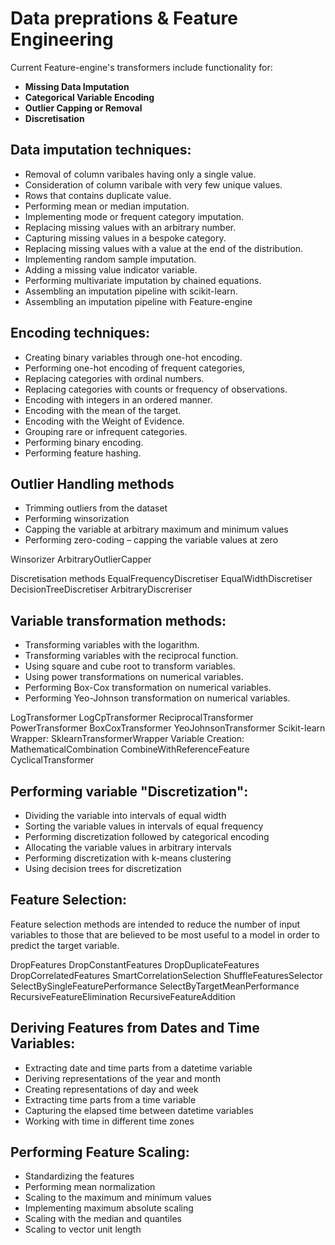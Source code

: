 # Data preprations & Feature Engineering
Current Feature-engine's transformers include functionality for:
* **Missing Data Imputation**
* **Categorical Variable Encoding**
* **Outlier Capping or Removal**
* **Discretisation**

## Data imputation techniques:
* Removal of column varibales having only a single value.
* Consideration of column varibale with very few unique values.
* Rows that contains duplicate value.
* Performing mean or median imputation.
* Implementing mode or frequent category imputation.
* Replacing missing values with an arbitrary number.
* Capturing missing values in a bespoke category.
* Replacing missing values with a value at the end of the distribution.
* Implementing random sample imputation.
* Adding a missing value indicator variable.
* Performing multivariate imputation by chained equations.
* Assembling an imputation pipeline with scikit-learn.
* Assembling an imputation pipeline with Feature-engine

## Encoding techniques:
* Creating binary variables through one-hot encoding.
* Performing one-hot encoding of frequent categories,
* Replacing categories with ordinal numbers.
* Replacing categories with counts or frequency of observations.
* Encoding with integers in an ordered manner.
* Encoding with the mean of the target.
* Encoding with the Weight of Evidence.
* Grouping rare or infrequent categories.
* Performing binary encoding.
* Performing feature hashing.
## Outlier Handling methods
* Trimming outliers from the dataset
* Performing winsorization
* Capping the variable at arbitrary maximum and minimum values
* Performing zero-coding – capping the variable values at zero


Winsorizer
ArbitraryOutlierCapper

Discretisation methods
EqualFrequencyDiscretiser
EqualWidthDiscretiser
DecisionTreeDiscretiser
ArbitraryDiscreriser

## Variable transformation methods:
* Transforming variables with the logarithm.
* Transforming variables with the reciprocal function.
* Using square and cube root to transform variables.
* Using power transformations on numerical variables.
* Performing Box-Cox transformation on numerical variables.
* Performing Yeo-Johnson transformation on numerical variables.




LogTransformer
LogCpTransformer
ReciprocalTransformer
PowerTransformer
BoxCoxTransformer
YeoJohnsonTransformer
Scikit-learn Wrapper:
SklearnTransformerWrapper
Variable Creation:
MathematicalCombination
CombineWithReferenceFeature
CyclicalTransformer


## Performing variable "Discretization":
* Dividing the variable into intervals of equal width
* Sorting the variable values in intervals of equal frequency
* Performing discretization followed by categorical encoding
* Allocating the variable values in arbitrary intervals
* Performing discretization with k-means clustering
* Using decision trees for discretization

## Feature Selection: ## 
Feature selection methods are intended to reduce the number of input variables to those that are believed to be most useful to a model in order to predict the target variable.

DropFeatures
DropConstantFeatures
DropDuplicateFeatures
DropCorrelatedFeatures
SmartCorrelationSelection
ShuffleFeaturesSelector
SelectBySingleFeaturePerformance
SelectByTargetMeanPerformance
RecursiveFeatureElimination
RecursiveFeatureAddition

## Deriving Features from Dates and Time Variables:
* Extracting date and time parts from a datetime variable
* Deriving representations of the year and month
* Creating representations of day and week
* Extracting time parts from a time variable
* Capturing the elapsed time between datetime variables
* Working with time in different time zones

## Performing Feature Scaling:
* Standardizing the features
* Performing mean normalization
* Scaling to the maximum and minimum values
* Implementing maximum absolute scaling
* Scaling with the median and quantiles
* Scaling to vector unit length
